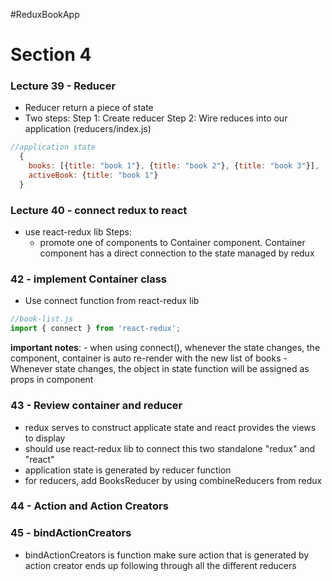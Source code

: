 #ReduxBookApp

# Section 4
### Lecture 39 - Reducer
 - Reducer return a piece of state
 - Two steps:
  Step 1: Create reducer
  Step 2: Wire reduces into our application (reducers/index.js)

  ```javascript
  //application state
    {
      books: [{title: "book 1"}, {title: "book 2"}, {title: "book 3"}],
      activeBook: {title: "book 1"}
    }
  ```

### Lecture 40 - connect redux to react
  - use react-redux lib
  Steps:
    - promote one of components to Container component. Container component has a direct connection to the state managed by redux

### 42 - implement Container class
  - Use connect function from react-redux lib
  ```javascript
  //book-list.js
  import { connect } from 'react-redux';
  ```
  **important notes**:
    - when using connect(), whenever the state changes, the component, container is auto re-render with the new list of books
    - Whenever state changes, the object in state function will be assigned as props in component

### 43 - Review container and reducer
  - redux serves to construct applicate state and react provides the views to display
  - should use react-redux lib to connect this two standalone "redux" and "react"
  - application state is generated by reducer function
  - for reducers, add BooksReducer by using combineReducers from redux

### 44 - Action and Action Creators

### 45 - bindActionCreators
  - bindActionCreators is function make sure action that is generated by action creator ends up following through all the different reducers
